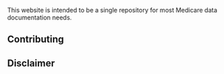 This website is intended to be a single repository for most Medicare data documentation needs.
## Contributing
## Disclaimer
